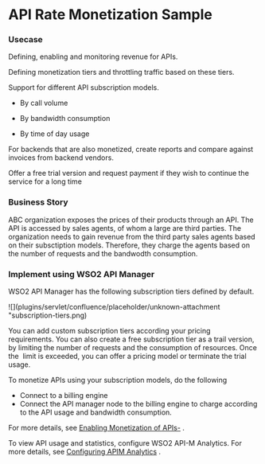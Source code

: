 # API Rate Monetization Sample

### Usecase

Defining, enabling and monitoring revenue for APIs.

Defining monetization tiers and throttling traffic based on these tiers.

Support for different API subscription models.

-   By call volume

-   By bandwidth consumption

-   By time of day usage

For backends that are also monetized, create reports and compare against invoices from backend vendors.

Offer a free trial version and request payment if they wish to continue the service for a long time

### Business Story

ABC organization exposes the prices of their products through an API. The API is accessed by sales agents, of whom a large are third parties. The organization needs to gain revenue from the third party sales agents based on their subsctiption models. Therefore, they charge the agents based on the number of requests and the bandwodth consumption.

### Implement using WSO2 API Manager

WSO2 API Manager has the following subscription tiers defined by default.

![](plugins/servlet/confluence/placeholder/unknown-attachment "subscription-tiers.png)

You can add custom subscription tiers according your pricing requirements. You can also create a free subscription tier as a trail version, by limiting the number of requests and the consumption of resources. Once the  limit is exceeded, you can offer a pricing model or terminate the trial usage.

To monetize APIs using your subscription models, do the following

-   Connect to a billing engine
-   Connect the API manager node to the billing engine to charge according to the API usage and bandwidth consumption.

For more details, see [Enabling Monetization of APIs-](https://docs.wso2.com/pages/viewpage.action?pageId=97564601) .

To view API usage and statistics, configure WSO2 API-M Analytics. For more details, see [Configuring APIM Analytics](https://docs.wso2.com/display/AM260/Configuring+APIM+Analytics) .
